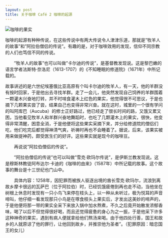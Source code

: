 ```yaml
---
layout: post
title: 关于咖啡 Café 2 咖啡的起源
---
```


![咖啡的果实](http://www.francaisblog.com/fy/images/_copy20.jpg)

咖啡的起源有种种传说，在这些传说中有两大传说令人津津乐道，那就是”牧羊人的故事”和”阿拉伯僧侣的传说”。有趣的是，对于咖啡效用的发现，信仰不同宗教的人们也笃信不同的传说。

　　”牧羊人的故事”也可以叫做”卡尔迪的传说”，是基督教发现说。这是黎巴嫩的语言学者法斯特·奈洛尼（1613-1707）的《不知睡眠的修道院》（1671年）中所记载的。

故事讲述的是六世纪埃塞俄比亚高原有个叫卡尔迪的牧羊人，有一天，他的羊群没有按时回家，于是他出去寻找羊群。走了一会儿，他突然发现自己饲养的羊群围着一颗灌木兴奋地打转，并不时啃食灌木上红色的果实，他觉得很不可思议，于是也摘下几颗果实尝了尝，结果自己也变得非常兴奋。就在这时，城里的一个很有学问的叫阿库巴（Aucuba）的修士正好路过，他已经走了很长时间的路，又饿又累又困，当他看见牧羊人和羊群兴奋地舞蹈时，也吃了几颗灌木上的果实，很快，他变得非常清醒，困意全消，于是他便将这些果实采摘下来，并分给修道院的僧侣们吃，他们吃完后都觉得神清气爽，祈祷时再也不会睡着了。据说，后来，该果实被用来做提神药，颇受医生们的好评。这些果实就是现今的咖啡豆。

　　再说说”阿拉伯僧侣的传说”。

　　”阿拉伯僧侣的传说”也可以叫做”雪克·欧玛尔传说”，是伊斯兰教发现说。这是穆斯林教徒阿布达尔·卡迪的《咖啡的由来》（1587年）中所记载的故事。这个故事的舞台是十三世纪也门山中。

　　具体内容：1258年，因犯罪而被族人驱逐出境的酋长雪克·欧玛尔，流浪到离故乡摩卡很远的瓦萨巴（位于阿拉伯）时，已经饥饿疲倦到再也走不动，当他坐在树根上休息时发现有一只小鸟飞来停在枝头上，以一种从未听过，极为悦耳的声音啼叫，他仔细一看发现那只小鸟是在啄食枝头上果实后，才发出这美妙的啼声的，于是他便将那一带的果实全采下来放入锅中加水熬煮，不久之后竟开始散发浓郁香味，喝了以后不但觉得很好喝，而且还觉得疲惫的身心为之一振，于是他采下许多这种神奇的果实，遇到有病人便就拿给他们熬汤来喝。由于他四处行善，国王和故乡的人就原谅了他的罪行，让他回到故乡，并推崇他为圣者”。（犯罪原因：暗恋国王的女儿） 
